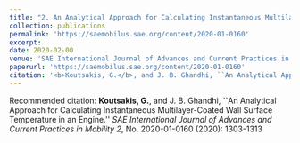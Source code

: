 ```yaml
---
title: "2. An Analytical Approach for Calculating Instantaneous Multilayer-Coated Wall Surface Temperature in an Engine"
collection: publications
permalink: 'https://saemobilus.sae.org/content/2020-01-0160'
excerpt:
date: 2020-02-00
venue: 'SAE International Journal of Advances and Current Practices in Mobility'
paperurl: 'https://saemobilus.sae.org/content/2020-01-0160'
citation: '<b>Koutsakis, G.</b>, and J. B. Ghandhi, ``An Analytical Approach for Calculating Instantaneous Multilayer-Coated Wall Surface Temperature in an Engine.'' <i>SAE International Journal of Advances and Current Practices in Mobility 2</i>, No. 2020-01-0160 (2020): 1303-1313'
---
```


Recommended citation: <b>Koutsakis, G.</b>, and J. B. Ghandhi, ``An Analytical Approach for Calculating Instantaneous Multilayer-Coated Wall Surface Temperature in an Engine.'' <i>SAE International Journal of Advances and Current Practices in Mobility 2</i>, No. 2020-01-0160 (2020): 1303-1313